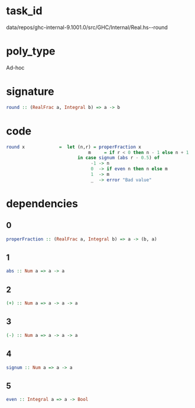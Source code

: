 
# task_id
data/repos/ghc-internal-9.1001.0/src/GHC/Internal/Real.hs--round

# poly_type
Ad-hoc

# signature
```haskell
round :: (RealFrac a, Integral b) => a -> b
```   

# code
```haskell
round x             =  let (n,r) = properFraction x
                               m     = if r < 0 then n - 1 else n + 1
                           in case signum (abs r - 0.5) of
                                -1 -> n
                                0  -> if even n then n else m
                                1  -> m
                                _  -> error "Bad value"
```

# dependencies
## 0
```haskell
properFraction :: (RealFrac a, Integral b) => a -> (b, a)
```
## 1
```haskell
abs :: Num a => a -> a
```
## 2
```haskell
(+) :: Num a => a -> a -> a
```
## 3
```haskell
(-) :: Num a => a -> a -> a
```
## 4
```haskell
signum :: Num a => a -> a
```
## 5
```haskell
even :: Integral a => a -> Bool
```
